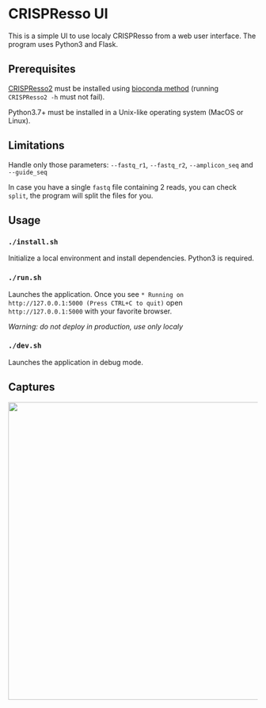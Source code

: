 # CRISPResso UI

This is a simple UI to use localy CRISPResso from a web user interface.
The program uses Python3 and Flask.

## Prerequisites

[CRISPResso2](https://github.com/pinellolab/CRISPResso2) must be installed using [bioconda method](https://github.com/pinellolab/CRISPResso2#bioconda) (running `CRISPResso2 -h` must not fail).

Python3.7+ must be installed in a Unix-like operating system (MacOS or Linux).

## Limitations

Handle only those parameters: `--fastq_r1`, `--fastq_r2`, `--amplicon_seq` and `--guide_seq`

In case you have a single `fastq` file containing 2 reads, you can check `split`, the program will split the files for you.

## Usage

### `./install.sh`

Initialize a local environment and install dependencies.
Python3 is required.

### `./run.sh`

Launches the application.
Once you see `* Running on http://127.0.0.1:5000 (Press CTRL+C to quit)` open `http://127.0.0.1:5000` with your favorite browser.

*Warning: do not deploy in production, use only localy*

### `./dev.sh`

Launches the application in debug mode.

## Captures

<p align="center">
  <img width="600" align="center" src="https://user-images.githubusercontent.com/942052/180898399-0bb94abc-8436-4cce-b7a4-8b7b1e9cb334.png"/>
</p>

